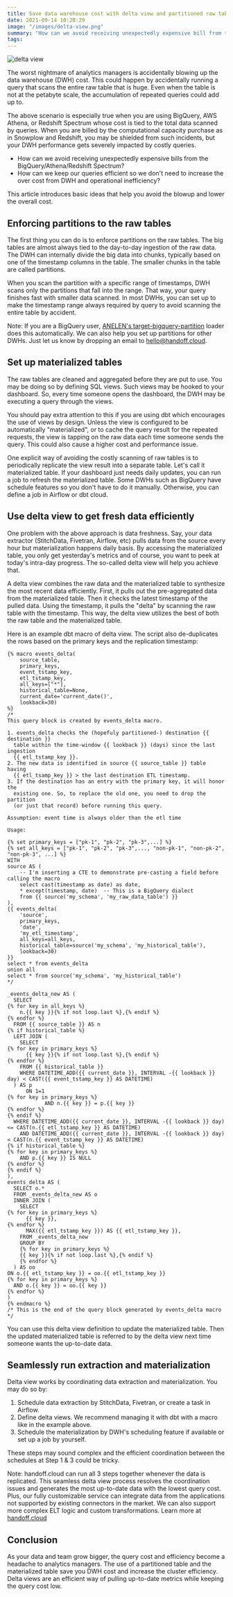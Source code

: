 ```yaml
---
title: Save data warehouse cost with delta view and partitioned raw table
date: 2021-09-14 10:28:29
image: "/images/delta-view.png"
summary: "How can we avoid receiving unexpectedly expensive bill from the data warehouse providers? This article introduces a few ideas that helps to avoid the blowup and lower the overall warehouse cost."
tags:
---
```


![delta view](/images/delta-view.png)

The worst nightmare of analytics managers is accidentally blowing up the data warehouse (DWH) cost. This could happen by accidentally running a query that scans the entire raw table that is huge. Even when the table is not at the petabyte scale, the accumulation of repeated queries could add up to.

The above scenario is especially true when you are using BigQuery, AWS Athena, or Redshift Spectrum whose cost is tied to the total data scanned by queries. When you are billed by the computational capacity purchase as in Snowplow and Redshift, you may be shielded from such incidents, but your DWH performance gets severely impacted by costly queries.

- How can we avoid receiving unexpectedly expensive bills from the BigQuery/Athena/Redshift Spectrum?
- How can we keep our queries efficient so we don't need to increase the over cost from DWH and operational inefficiency?

This article introduces basic ideas that help you avoid the blowup and lower the overall cost.

## Enforcing partitions to the raw tables

The first thing you can do is to enforce partitions on the raw tables. The big tables are almost always tied to the day-to-day ingestion of the raw data. The DWH can internally divide the big data into chunks, typically based on one of the timestamp columns in the table. The smaller chunks in the table are called partitions.

When you scan the partition with a specific range of timestamps, DWH scans only the partitions that fall into the range. That way, your query finishes fast with smaller data scanned. In most DWHs, you can set up to make the timestamp range always required by query to avoid scanning the entire table by accident.

Note: If you are a BigQuery user, [ANELEN's target-bigquery-partition](https://github.com/anelendata/target-bigquery) loader does this automatically. We can also help you set up partitions for other DWHs. Just let us know by dropping an email to hello@handoff.cloud.

## Set up materialized tables

The raw tables are cleaned and aggregated before they are put to use. You may be doing so by defining SQL views. Such views may be hooked to your dashboard. So, every time someone opens the dashboard, the DWH may be executing a query through the views.

You should pay extra attention to this if you are using dbt which encourages the use of views by design. Unless the view is configured to be automatically "materialized", or to cache the query result for the repeated requests, the view is tapping on the raw data each time someone sends the query. This could also cause a higher cost and performance issue.

One explicit way of avoiding the costly scanning of raw tables is to periodically replicate the view result into a separate table. Let's call it materialized table. If your dashboard just needs daily updates, you can run a job to refresh the materialized table. Some DWHs such as BigQuery have schedule features so you don't have to do it manually. Otherwise, you can define a job in Airflow or dbt cloud.

## Use delta view to get fresh data efficiently

One problem with the above approach is data freshness. Say, your data extractor (StitchData, Fivetran, Airflow, etc) pulls data from the source every hour but materialization happens daily basis. By accessing the materialized table, you only get yesterday's metrics and of course, you want to peek at today's intra-day progress. The so-called delta view will help you achieve that.

A delta view combines the raw data and the materialized table to synthesize the most recent data efficiently. First, it pulls out the pre-aggregated data from the materialized table. Then it checks the latest timestamp of the pulled data. Using the timestamp, it pulls the "delta" by scanning the raw table with the timestamp. This way, the delta view utilizes the best of both the raw table and the materialized table.

Here is an example dbt macro of delta view. The script also de-duplicates the rows based on the primary keys and the replication timestamp:
```
{% macro events_delta(
    source_table,
    primary_keys,
    event_tstamp_key,
    etl_tstamp_key,
    all_keys=["*"],
    historical_table=None,
    current_date='current_date()',
    lookback=30)
%}
/*
This query block is created by events_delta macro.

1. events_delta checks the (hopefuly partitioned-) destination {{ destination }}
  table within the time-window {{ lookback }} (days) since the last ingestion
  {{ etl_tstamp_key }}.
2. The new data is identified in source {{ source_table }} table having
  {{ etl_tsamp_key }} > the last destination ETL timestamp.
3. If the destination has an entry with the primary key, it will honor the
  existing one. So, to replace the old one, you need to drop the partition
  (or just that record) before running this query.

Assumption: event time is always older than the etl time

Usage:

{% set primary_keys = ["pk-1", "pk-2", "pk-3",...] %}
{% set all_keys = ["pk-1", "pk-2", "pk-3",..., "non-pk-1", "non-pk-2", "non-pk-3", ...] %}
WITH
source AS (
    -- I'm inserting a CTE to demonstrate pre-casting a field before calling the macro
    select cast(timestamp as date) as date,
    * except(timestamp, date)  -- This is a BigQuery dialect
    from {{ source('my_schema', 'my_raw_data_table') }}
),
{{ events_delta(
    'source',
    primary_keys,
    'date',
    'my_etl_timestamp',
    all_keys=all_keys,
    historical_table=source('my_schema', 'my_historical_table'),
    lookback=30)
}}
select * from events_delta
union all
select * from source('my_schema', 'my_historical_table')
*/

_events_delta_new AS (
  SELECT
{% for key in all_keys %}
    n.{{ key }}{% if not loop.last %},{% endif %}
{% endfor %}
  FROM {{ source_table }} AS n
{% if historical_table %}
  LEFT JOIN (
    SELECT
{% for key in primary_keys %}
      {{ key }}{% if not loop.last %},{% endif %}
{% endfor %}
    FROM {{ historical_table }}
    WHERE DATETIME_ADD({{ current_date }}, INTERVAL -{{ lookback }} day) < CAST({{ event_tstamp_key }} AS DATETIME)
  ) AS p
      ON 1=1
{% for key in primary_keys %}
            AND n.{{ key }} = p.{{ key }}
{% endfor %}
{% endif %}
  WHERE DATETIME_ADD({{ current_date }}, INTERVAL -{{ lookback }} day) <= CAST(n.{{ etl_tstamp_key }} AS DATETIME)
    AND DATETIME_ADD({{ current_date }}, INTERVAL -{{ lookback }} day) < CAST(n.{{ event_tstamp_key }} AS DATETIME)
{% if historical_table %}
{% for key in primary_keys %}
    AND p.{{ key }} IS NULL
{% endfor %}
{% endif %}
),
events_delta AS (
  SELECT o.*
  FROM _events_delta_new AS o
  INNER JOIN (
    SELECT
{% for key in primary_keys %}
      {{ key }},
{% endfor %}
      MAX({{ etl_tstamp_key }}) AS {{ etl_tstamp_key }},
    FROM _events_delta_new
    GROUP BY
    {% for key in primary_keys %}
    {{ key }}{% if not loop.last %},{% endif %}
    {% endfor %}
  ) AS oo
ON o.{{ etl_tstamp_key }} = oo.{{ etl_tstamp_key }}
{% for key in primary_keys %}
  AND o.{{ key }} = oo.{{ key }}
{% endfor %}
)
{% endmacro %}
/* This is the end of the query block generated by events_delta macro */
```

You can use this delta view definition to update the materialized table. Then the updated materialized table is referred to by the delta view next time someone wants the up-to-date data.

## Seamlessly run extraction and materialization

Delta view works by coordinating data extraction and materialization. You may do so by:

1. Schedule data extraction by StitchData, Fivetran, or create a task in Airflow.
2. Define delta views. We recommend managing it with dbt with a macro like in the example above.
3. Schedule the materialization by DWH's scheduling feature if available or set up a job by yourself.

These steps may sound complex and the efficient coordination between the schedules at Step 1 & 3 could be tricky.

Note: handoff.cloud can run all 3 steps together whenever the data is replicated. This seamless delta view process resolves the coordination issues and generates the most up-to-date data with the lowest query cost. Plus, our fully customizable service can integrate data from the applications not supported by existing connectors in the market. We can also support more complex ELT logic and custom transformations. Learn more at [handoff.cloud](https://handoff.cloud)

## Conclusion

As your data and team grow bigger, the query cost and efficiency become a headache to analytics managers. The use of a partitioned table and the materialized table save you DWH cost and increase the cluster efficiency. Delta views are an efficient way of pulling up-to-date metrics while keeping the query cost low.

